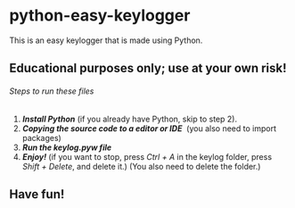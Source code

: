 # python-easy-keylogger

This is an easy keylogger that is made using Python. 


## Educational purposes only; use at your own risk!

###### Steps to run these files
1. ***Install Python*** (if you already have Python, skip to step 2).
2. ***Copying the source code to a editor or IDE***  (you also need to import packages)
3. ***Run the keylog.pyw file***
4. ***Enjoy!***
(if you want to stop, press *Ctrl + A* in the keylog folder, press *Shift + Delete*, and delete it.)
(You also need to delete the folder.)

## Have fun!
